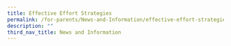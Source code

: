 ```yaml
---
title: Effective Effort Strategies
permalink: /for-parents/News-and-Information/effective-effort-strategies/
description: ""
third_nav_title: News and Information
---
```

